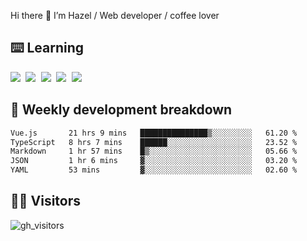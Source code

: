 
Hi there 👋 I’m Hazel / Web developer / coffee lover

## ⌨️ Learning

<samp>
 <a href="https://github.com/vuejs/core"><img src="https://api.iconify.design/logos:vue.svg" /></a>
  <a href="https://github.com/vuejs/core"><img src="https://api.iconify.design/logos:react.svg" /></a>
  <a href="https://github.com/vitejs/vite"><img src="https://api.iconify.design/logos:vitejs.svg" /></a>
  <a href="https://github.com/microsoft/TypeScript"><img src="https://api.iconify.design/logos:typescript-icon.svg" /></a> 
  <a href="https://github.com/unocss/unocss"><img src="https://api.iconify.design/logos:unocss.svg" /></a>
  

</samp>


## 🦀 Weekly development breakdown

<!--START_SECTION:waka-->

```txt
Vue.js       21 hrs 9 mins   ███████████████▒░░░░░░░░░   61.20 %
TypeScript   8 hrs 7 mins    ██████░░░░░░░░░░░░░░░░░░░   23.52 %
Markdown     1 hr 57 mins    █▒░░░░░░░░░░░░░░░░░░░░░░░   05.66 %
JSON         1 hr 6 mins     ▓░░░░░░░░░░░░░░░░░░░░░░░░   03.20 %
YAML         53 mins         ▓░░░░░░░░░░░░░░░░░░░░░░░░   02.60 %
```

<!--END_SECTION:waka-->
## 👬🏻 Visitors

![gh_visitors](https://profile-counter.glitch.me/Hazel-Lin/count.svg)

